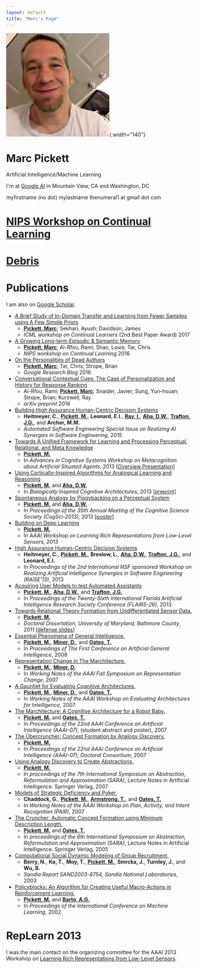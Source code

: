 ```yaml
---
layout: default
title: "Marc's Page"
---
```


![](./assets/marc3.jpg "Marc with a sideways door."){:width="140"}

# Marc Pickett

Artificial Intelligence/Machine Learning

I'm at [Google AI](https://ai.google/) in Mountain View, CA and Washington, DC

myfirstname (no dot) mylastname thenumeral1 at gmail dot com

# [NIPS Workshop on Continual Learning](https://sites.google.com/corp/view/continual2018/)

# [Debris](ebris)

# Publications

I am also on [Google Scholar](http://scholar.google.com/citations?user=TJaFa1oAAAAJ&amp;hl=en&amp;oi=ao).

[Pickett, M.]: http://marcpickett1.github.io
[Pickett, Marc]: http://marcpickett1.github.io
[Aha, D.W.]: http://home.earthlink.net/~dwaha
[Trafton, J.G.]: http://www.nrl.navy.mil/aic/iss/aas/poc-trafton.php
[Barto, A.G.]: http://www-anw.cs.umass.edu/~barto
[Miner, D.]: http://www.greenplum.com/blog/author/donald-miner
[Oates, T.]: http://www.csee.umbc.edu/people/faculty/tim-oates
[Ray, I.]: http://www.cs.colostate.edu/~iray
[Trafton, J.G.]: http://www.nrl.navy.mil/aic/iss/aas/poc-trafton.php
[Armstrong, T.]: http://wheatoncollege.edu/faculty/profiles/tom-armstrong

* [A Brief Study of In-Domain Transfer and Learning from Fewer Samples using A Few Simple Priors](https://arxiv.org/abs/1707.03979)
  * **[Pickett, Marc]**; Sekhari, Ayush; Davidson, James
  * *ICML workshop on Continual Learners* (2nd Best Paper Award)
    2017
* [A Growing Long-term Episodic & Semantic Memory](https://arxiv.org/abs/1610.06402)
  * **[Pickett, Marc]**; Al-Rfou, Rami; Shao, Louis; Tar, Chris
  * *NIPS workshop on Continual Learning*
  2016
* [On the Personalities of Dead Authors](https://research.googleblog.com/2016/02/)
  * **[Pickett, Marc]**; Tar, Chris; Strope, Brian
  * *Google Research Blog*
  2016
* [Conversational Contextual Cues: The Case of Personalization and History for Response Ranking](https://arxiv.org/abs/1606.00372)
  * Al-Rfou, Rami; **[Pickett, Marc]**; Snaider, Javier; Sung, Yun-hsuan; Strope, Brian; Kurzweil, Ray
  * *arXiv preprint*
  2016
* [Building High Assurance Human-Centric Decision Systems](./papers/ASE-SpecIssueAISE.pdf)
  * **Heitmeyer, C.**, **[Pickett, M.]**, **Leonard, E.I.**, **[Ray, I.]**, **[Aha, D.W.]**, **[Trafton, J.G.]**, and **Archer, M.M.**
  * *Automated Software Engineering Special Issue on Realizing AI Synergies in Software Engineering*,
  2015
* [Towards A Unified Framework for Learning and Processing Perceptual, Relational, and Meta Knowledge](./papers/pickettMetaCog.pdf)
  * **[Pickett, M.]**
  * In *Advances in Cognitive Systems Workshop on Metacognition about Artificial Situated Agents*,
  2013 [[Overview Presentation](./papers/marcTalkACS.pdf)]
* [Using Cortically-Inspired Algorithms for Analogical Learning and Reasoning](http://authors.elsevier.com/sd/article/S2212683X13000704)
  * **[Pickett, M.]** and **[Aha, D.W.]**
  * In *Biologically Inspired Cognitive Architectures*,
  2013  [[preprint](./papers/analogyBICA.pdf)]
* [Spontaneous Analogy by Piggybacking on a Perceptual System](./papers/analogyCogsci.pdf)
  * **[Pickett, M.]** and **[Aha, D.W.]**
  * In *Proceedings of the 35th Annual Meeting of the Cognitive Science Society (CogSci-2013)*,
  2013 [[poster](./papers/cogsciposter2013.pdf)]
* [Building on Deep Learning](./papers/repLearnPickett.pdf)
  * **[Pickett, M.]**
  * In *AAAI Workshop on Learning Rich Representations from Low-Level Sensors*,
  2013
* [High Assurance Human-Centric Decision Systems](./papers/RAISE13.pdf)
  * **Heitmeyer, C.**, **[Pickett, M.]**, **Breslow, L.**, **[Aha, D.W.]**, **[Trafton, J.G.]**, and **Leonard, E.I.**
  * In *Proceedings of the 2nd International NSF sponsored Workshop on Realizing Artificial Intelligence Synergies in Software Engineering (RAISE'13)*,
  2013
* [Acquiring User Models to test Automated Assistants](./papers/reschuFlairs.pdf)
  * **[Pickett, M.]**, **[Aha, D.W.]**, and **[Trafton, J.G.]**
  * In *Proceedings of the Twenty-Sixth International Florida Artificial Intelligence Research Society Conference (FLAIRS-26)*,
  2013
* [Towards Relational Theory Formation from Undifferentiated Sensor Data.](./papers/pickettThesis.pdf)
  * **[Pickett, M.]**
  * *Doctoral Dissertation, University of Maryland, Baltimore County*,
  2011 [[defense slides](./papers/pickettDefenseSlides.pdf)]
* [Essential Phenomena of General Intelligence.](./papers/pickettAGI.pdf)
  * **[Pickett, M.]**, **[Miner, D.]**, and **[Oates, T.]**
  * In *Proceedings of The First Conference on Artificial General Intelligence*,
  2008
* [Representation Change in The Marchitecture.](./papers/repchange.pdf)
  * **[Pickett, M.]**, **[Miner, D.]**
  * In *Working Notes of the AAAI Fall Symposium on Representation Change*,
  2007
* [A Gauntlet for Evaluating Cognitive Architectures.](./papers/evaluation.pdf)
  * **[Pickett, M.]**, **[Miner, D.]**, and **[Oates, T.]**
  * In *Working Notes of the AAAI Workshop on Evaluating Architectures for Intelligence*,
  2007
* [The Marchitecture: A Cognitive Architecture for a Robot Baby.](./papers/AAAI12PickettM1.pdf)
  * **[Pickett, M.]** and **[Oates, T.]**
  * In *Proceedings of the 22nd AAAI Conference on Artificial Intelligence (AAAI-07)*, (student abstract and poster),
  2007
* [The &Uuml;bercruncher: Concept Formation by Analogy Discovery.](./papers/AAAI01PickettM1.pdf)
  * **[Pickett, M.]**
  * In *Proceedings of the 22nd AAAI Conference on Artificial Intelligence (AAAI-07), Doctoral Consortium*,
  2007
* [Using Analogy Discovery to Create Abstractions.](./papers/sara2007.pdf)
  * **[Pickett, M.]**
  * In *proceedings of the 7th International Symposium on Abstraction, Reformulation and Approximation (SARA)*,
    Lecture Notes in Artificial Intelligence. Springer Verlag,
    2007
* [Models of Strategic Deficiency and Poker.](./papers/aaai07.pdf)
  * **Chaddock, G.**, **[Pickett, M.]**, **[Armstrong, T.]**, and **[Oates, T.]**
  * In *Working Notes of the AAAI Workshop on Plan, Activity, and Intent Recognition (PAIR)*,
  2007
* [The Cruncher: Automatic Concept Formation using Minimum Description Length.](./papers/36070282.pdf)
  * **[Pickett, M.]** and **[Oates, T.]**
  * In *proceedings of the 6th International Symposium on Abstraction, Reformulation and Approximation (SARA)*,
    Lecture Notes in Artificial Intelligence. Springer Verlag, 2005
* [Computational Social Dynamic Modeling of Group Recruitment.](./papers/SAND2003-8754.pdf)
  * **Berry, N.**, **Ko, T.**, **Moy, T.**, **[Pickett, M.]**, **Smrcka, J.**, **Turnley, J.**, and **Wu, B.**
  * *Sandia Report SAND2003-8754, Sandia National Laboratories*,
  2003
* [Policyblocks: An Algorithm for Creating Useful Macro-Actions in Reinforcement Learning.](./papers/pickettICML2002.pdf)
  * **[Pickett, M.]** and **[Barto, A.G.]**
  * In *Proceedings of the International Conference on Machine Learning*,
  2002

# RepLearn 2013

I was the main contact on the organizing committee for the AAAI 2013 Workshop on
[Learning Rich Representations from Low-Level Sensors](RepLearn2013/index.html).
